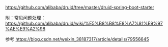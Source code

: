 https://github.com/alibaba/druid/tree/master/druid-spring-boot-starter



附：常见问题处理：https://github.com/alibaba/druid/wiki/%E5%B8%B8%E8%A7%81%E9%97%AE%E9%A2%98


参考
https://blog.csdn.net/weixin_38187317/article/details/79556645


